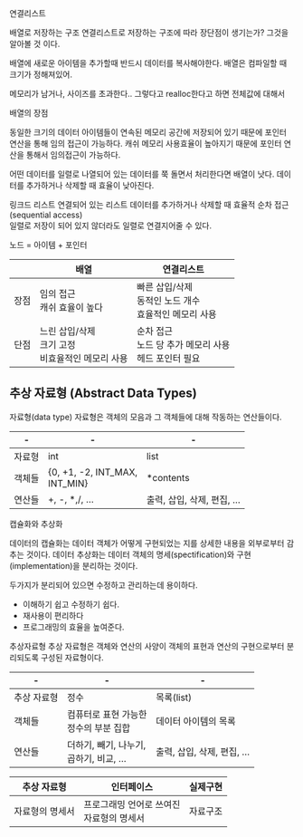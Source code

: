 연결리스트 

배열로 저장하는 구조
연결리스트로 저장하는 구조에 따라 장단점이 생기는가? 그것을 알아볼 것 이다.

배열에 새로운 아이템을 추가할때 반드시 데이터를 복사해야한다.
배열은 컴파일할 때 크기가 정해져있어.

메모리가 남거나, 사이즈를 초과한다..
그렇다고 realloc한다고 하면 전체값에 대해서 

배열의 장점

동일한 크기의 데이터 아이템들이 연속된 메모리 공간에 저장되어 있기 때문에 포인터 연산을 통해 임의 접근이 가능하다. 캐쉬 메모리 사용효율이 높아지기 때문에 포인터 연산을 통해서 임의접근이 가능하다.

어떤 데이터를 일렬로 나열되어 있는 데이터를 쭉 돌면서 처리한다면 배열이 낫다. 데이터를 추가하거나 삭제할 때 효율이 낮아진다.

링크드 리스트
연결되어 있는 리스트 
데이터를 추가하거나 삭제할 때 효율적 
순차 접근 (sequential access)  
일렬로 저장이 되어 있지 않더라도 일렬로 연결지어줄 수 있다.

노드 = 아이템 + 포인터

|     | 배열                                | 연결리스트                                |
|-----|-----------------------------------|--------------------------------------|
| 장점  | 임의 접근<br>캐쉬 효율이 높다                | 빠른 삽입/삭제<br>동적인 노드 개수<br>효율적인 메모리 사용 |
| 단점  | 느린 삽입/삭제<br>크기 고정<br>비효율적인 메모리 사용 | 순차 접근<br>노드 당 추가 메모리 사용<br>헤드 포인터 필요 |

## 추상 자료형 (Abstract Data Types)

자료형(data type) 자료형은 객체의 모음과 그 객체들에 대해 작동하는 연산들이다.

| -   | -                                 | -                 |
|-----|-----------------------------------|-------------------|
| 자료형 | int                               | list              |
| 객체들 | {0, +1, -2, INT_MAX, <br>INT_MIN} | *contents         |
| 연산들 | +, -, *,/, …                      | 출력, 삽입, 삭제, 편집, … |

캡슐화와 추상화

데이터의 캡슐화는 데이터 객체가 어떻게 구현되었는 지를 상세한 내용을 외부로부터 감추는 것이다.
데이터 추상화는 데이터 객체의 명세(spectification)와 구현(implementation)을 분리하는 것이다. 

두가지가 분리되어 있으면 수정하고 관리하는데 용이하다.

* 이해하기 쉽고 수정하기 쉽다.
* 재사용이 편리하다
* 프로그래밍의 효율을 높여준다.

추상자료형
추상 자료형은 객체와 연산의 사양이 객체의 표현과 연산의 구현으로부터 분리되도록 구성된 자료형이다.

| -      | -                            | -                 |
|--------|------------------------------|-------------------|
| 추상 자료형 | 정수                           | 목록(list)          |
| 객체들    | 컴퓨터로 표현 가능한 <br>정수의 부분 집합    | 데이터 아이템의 목록       |
| 연산들    | 더하기, 빼기, 나누기, <br>곱하기, 비교, … | 출력, 삽입, 삭제, 편집, … |


| 추상 자료형   |  	인터페이스		                 | 실제구현 |
|----------|---------------------------|------|
| 자료형의 명세서 | 프로그래밍 언어로 쓰여진<br>자료형의 명세서 | 자료구조 |
